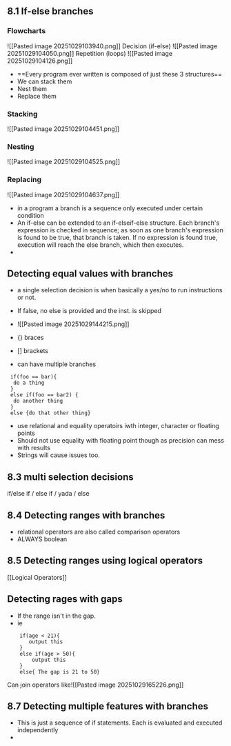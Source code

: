 ## 8.1 If-else branches

### Flowcharts
![[Pasted image 20251029103940.png]]
Decision (if-else)
![[Pasted image 20251029104050.png]]
Repetition (loops)
![[Pasted image 20251029104126.png]]

- ==Every program ever written is composed of just these 3 structures==
- We can stack them
- Nest them
- Replace them
### Stacking 
![[Pasted image 20251029104451.png]]

### Nesting
![[Pasted image 20251029104525.png]]

### Replacing
![[Pasted image 20251029104637.png]]

- in a program a branch is a sequence only executed under certain condition
- An if-else can be extended to an if-elseif-else structure. Each branch's expression is checked in sequence; as soon as one branch's expression is found to be true, that branch is taken. If no expression is found true, execution will reach the else branch, which then executes.
-
## Detecting equal values with branches
- a single selection decision is when basically a yes/no to run instructions or not.
- If false, no else is provided and the inst. is skipped
- ![[Pasted image 20251029144215.png]]
- {} braces
- [] brackets

 - can have multiple branches 
```
 if(foo == bar){
  do a thing
 } 
 else if(foo == bar2) {
  do another thing
 }
 else {do that other thing}
```

- use relational and equality operatoirs iwth integer, character or floating points
- Should not use equality with floating point though as precision can mess with results
- Strings will cause issues too.

## 8.3 multi selection decisions
if/else if / else if / yada / else

## 8.4 Detecting ranges with branches
- relational operators are also called comparison operators
- ALWAYS boolean

## 8.5 Detecting ranges using logical operators
[[Logical Operators]]

## Detecting rages with gaps
- If the range isn't in the gap.  
- ie
```
	if(age < 21){
	   output this
	} 
	else if(age > 50){
		output this
	}
	else{ The gap is 21 to 50}
```

Can join operators like![[Pasted image 20251029165226.png]]

## 8.7 Detecting multiple features with branches
- This is just a sequence of if statements.  Each is evaluated and executed independently
- 